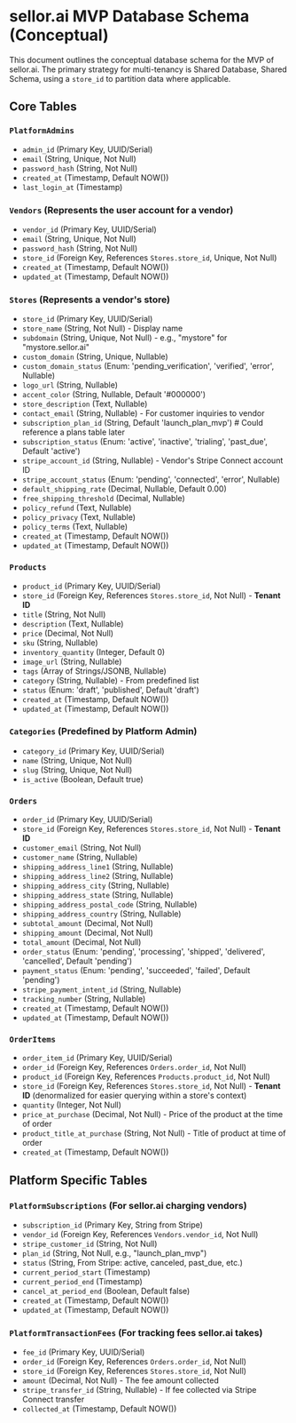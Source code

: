 # sellor.ai MVP Database Schema (Conceptual)

This document outlines the conceptual database schema for the MVP of sellor.ai.
The primary strategy for multi-tenancy is Shared Database, Shared Schema, using a `store_id` to partition data where applicable.

## Core Tables

### `PlatformAdmins`
-   `admin_id` (Primary Key, UUID/Serial)
-   `email` (String, Unique, Not Null)
-   `password_hash` (String, Not Null)
-   `created_at` (Timestamp, Default NOW())
-   `last_login_at` (Timestamp)

### `Vendors` (Represents the user account for a vendor)
-   `vendor_id` (Primary Key, UUID/Serial)
-   `email` (String, Unique, Not Null)
-   `password_hash` (String, Not Null)
-   `store_id` (Foreign Key, References `Stores.store_id`, Unique, Not Null)
-   `created_at` (Timestamp, Default NOW())
-   `updated_at` (Timestamp, Default NOW())

### `Stores` (Represents a vendor's store)
-   `store_id` (Primary Key, UUID/Serial)
-   `store_name` (String, Not Null) - Display name
-   `subdomain` (String, Unique, Not Null) - e.g., "mystore" for "mystore.sellor.ai"
-   `custom_domain` (String, Unique, Nullable)
-   `custom_domain_status` (Enum: 'pending_verification', 'verified', 'error', Nullable)
-   `logo_url` (String, Nullable)
-   `accent_color` (String, Nullable, Default '#000000')
-   `store_description` (Text, Nullable)
-   `contact_email` (String, Nullable) - For customer inquiries to vendor
-   `subscription_plan_id` (String, Default 'launch_plan_mvp') # Could reference a plans table later
-   `subscription_status` (Enum: 'active', 'inactive', 'trialing', 'past_due', Default 'active')
-   `stripe_account_id` (String, Nullable) - Vendor's Stripe Connect account ID
-   `stripe_account_status` (Enum: 'pending', 'connected', 'error', Nullable)
-   `default_shipping_rate` (Decimal, Nullable, Default 0.00)
-   `free_shipping_threshold` (Decimal, Nullable)
-   `policy_refund` (Text, Nullable)
-   `policy_privacy` (Text, Nullable)
-   `policy_terms` (Text, Nullable)
-   `created_at` (Timestamp, Default NOW())
-   `updated_at` (Timestamp, Default NOW())

### `Products`
-   `product_id` (Primary Key, UUID/Serial)
-   `store_id` (Foreign Key, References `Stores.store_id`, Not Null) - **Tenant ID**
-   `title` (String, Not Null)
-   `description` (Text, Nullable)
-   `price` (Decimal, Not Null)
-   `sku` (String, Nullable)
-   `inventory_quantity` (Integer, Default 0)
-   `image_url` (String, Nullable)
-   `tags` (Array of Strings/JSONB, Nullable)
-   `category` (String, Nullable) - From predefined list
-   `status` (Enum: 'draft', 'published', Default 'draft')
-   `created_at` (Timestamp, Default NOW())
-   `updated_at` (Timestamp, Default NOW())

### `Categories` (Predefined by Platform Admin)
- `category_id` (Primary Key, UUID/Serial)
- `name` (String, Unique, Not Null)
- `slug` (String, Unique, Not Null)
- `is_active` (Boolean, Default true)

### `Orders`
-   `order_id` (Primary Key, UUID/Serial)
-   `store_id` (Foreign Key, References `Stores.store_id`, Not Null) - **Tenant ID**
-   `customer_email` (String, Not Null)
-   `customer_name` (String, Nullable)
-   `shipping_address_line1` (String, Nullable)
-   `shipping_address_line2` (String, Nullable)
-   `shipping_address_city` (String, Nullable)
-   `shipping_address_state` (String, Nullable)
-   `shipping_address_postal_code` (String, Nullable)
-   `shipping_address_country` (String, Nullable)
-   `subtotal_amount` (Decimal, Not Null)
-   `shipping_amount` (Decimal, Not Null)
-   `total_amount` (Decimal, Not Null)
-   `order_status` (Enum: 'pending', 'processing', 'shipped', 'delivered', 'cancelled', Default 'pending')
-   `payment_status` (Enum: 'pending', 'succeeded', 'failed', Default 'pending')
-   `stripe_payment_intent_id` (String, Nullable)
-   `tracking_number` (String, Nullable)
-   `created_at` (Timestamp, Default NOW())
-   `updated_at` (Timestamp, Default NOW())

### `OrderItems`
-   `order_item_id` (Primary Key, UUID/Serial)
-   `order_id` (Foreign Key, References `Orders.order_id`, Not Null)
-   `product_id` (Foreign Key, References `Products.product_id`, Not Null)
-   `store_id` (Foreign Key, References `Stores.store_id`, Not Null) - **Tenant ID** (denormalized for easier querying within a store's context)
-   `quantity` (Integer, Not Null)
-   `price_at_purchase` (Decimal, Not Null) - Price of the product at the time of order
-   `product_title_at_purchase` (String, Not Null) - Title of product at time of order
-   `created_at` (Timestamp, Default NOW())

## Platform Specific Tables

### `PlatformSubscriptions` (For sellor.ai charging vendors)
- `subscription_id` (Primary Key, String from Stripe)
- `vendor_id` (Foreign Key, References `Vendors.vendor_id`, Not Null)
- `stripe_customer_id` (String, Not Null)
- `plan_id` (String, Not Null, e.g., "launch_plan_mvp")
- `status` (String, From Stripe: active, canceled, past_due, etc.)
- `current_period_start` (Timestamp)
- `current_period_end` (Timestamp)
- `cancel_at_period_end` (Boolean, Default false)
- `created_at` (Timestamp, Default NOW())
- `updated_at` (Timestamp, Default NOW())

### `PlatformTransactionFees` (For tracking fees sellor.ai takes)
- `fee_id` (Primary Key, UUID/Serial)
- `order_id` (Foreign Key, References `Orders.order_id`, Not Null)
- `store_id` (Foreign Key, References `Stores.store_id`, Not Null)
- `amount` (Decimal, Not Null) - The fee amount collected
- `stripe_transfer_id` (String, Nullable) - If fee collected via Stripe Connect transfer
- `collected_at` (Timestamp, Default NOW())
